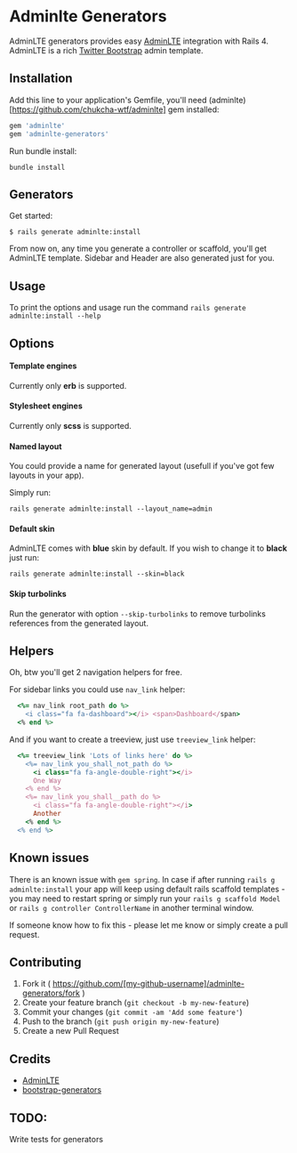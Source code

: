 # Adminlte Generators

AdminLTE generators provides easy [AdminLTE](http://almsaeedstudio.com/AdminLTE) integration with Rails 4. 
AdminLTE is a rich [Twitter Bootstrap](http://getbootstrap.com/) admin template.

## Installation

Add this line to your application's Gemfile, you'll need (adminlte)[https://github.com/chukcha-wtf/adminlte] gem installed:

```ruby
gem 'adminlte'
gem 'adminlte-generators'
```

Run bundle install:

    bundle install

## Generators

Get started:

    $ rails generate adminlte:install

From now on, any time you generate a controller or scaffold, you'll get AdminLTE template.
Sidebar and Header are also generated just for you.


## Usage

To print the options and usage run the command `rails generate adminlte:install --help`

## Options

#### Template engines

Currently only **erb** is supported.

#### Stylesheet engines

Currently only **scss** is supported.

#### Named layout

You could provide a name for generated layout (usefull if you've got few layouts in your app).

Simply run:

    rails generate adminlte:install --layout_name=admin

#### Default skin

AdminLTE comes with **blue** skin by default. If you wish to change it to **black** just run:

    rails generate adminlte:install --skin=black

#### Skip turbolinks

Run the generator with option `--skip-turbolinks` to remove turbolinks references from the generated layout.

## Helpers
Oh, btw you'll get 2 navigation helpers for free.

For sidebar links you could use `nav_link` helper:

```ruby
  <%= nav_link root_path do %>
    <i class="fa fa-dashboard"></i> <span>Dashboard</span>
  <% end %>
```

And if you want to create a treeview, just use `treeview_link` helper:

```ruby
  <%= treeview_link 'Lots of links here' do %>
    <%= nav_link you_shall_not_path do %>
      <i class="fa fa-angle-double-right"></i>
      One Way
    <% end %>
    <%= nav_link you_shall__path do %>
      <i class="fa fa-angle-double-right"></i>
      Another
    <% end %>
  <% end %>
```

## Known issues

There is an known issue with `gem spring`. In case if after running `rails g adminlte:install` your app will keep using default rails scaffold templates - you may need to restart spring or simply run your `rails g scaffold Model` or `rails g controller ControllerName` in another terminal window.

If someone know how to fix this - please let me know or simply create a pull request.

## Contributing

1. Fork it ( https://github.com/[my-github-username]/adminlte-generators/fork )
2. Create your feature branch (`git checkout -b my-new-feature`)
3. Commit your changes (`git commit -am 'Add some feature'`)
4. Push to the branch (`git push origin my-new-feature`)
5. Create a new Pull Request

## Credits

* [AdminLTE](http://almsaeedstudio.com/AdminLTE)
* [bootstrap-generators](https://github.com/decioferreira/bootstrap-generators)


## TODO:
Write tests for generators
